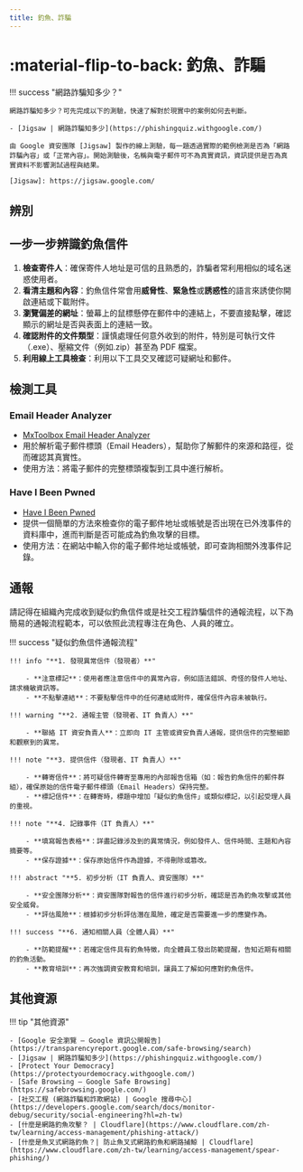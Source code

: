 ```yaml
---
title: 釣魚、詐騙
---
```


# :material-flip-to-back: 釣魚、詐騙

!!! success "網路詐騙知多少？"

    網路詐騙知多少？可先完成以下的測驗，快速了解對於現實中的案例如何去判斷。

    - [Jigsaw | 網路詐騙知多少](https://phishingquiz.withgoogle.com/)

    由 Google 資安團隊 [Jigsaw] 製作的線上測驗，每一題透過實際的範例檢測是否為「網路詐騙內容」或「正常內容」。開始測驗後，名稱與電子郵件可不為真實資訊，資訊提供是否為真實資料不影響測試過程與結果。

    [Jigsaw]: https://jigsaw.google.com/

## 辨別

## 一步一步辨識釣魚信件

1. **檢查寄件人**：確保寄件人地址是可信的且熟悉的，詐騙者常利用相似的域名迷惑使用者。
2. **看清主題和內容**：釣魚信件常會用**威脅性**、**緊急性**或**誘惑性**的語言來誘使你開啟連結或下載附件。
3. **瀏覽偏差的網址**：螢幕上的鼠標懸停在郵件中的連結上，不要直接點擊，確認顯示的網址是否與表面上的連結一致。
4. **確認附件的文件類型**：謹慎處理任何意外收到的附件，特別是可執行文件（.exe）、壓縮文件（例如.zip）甚至為 PDF 檔案。
5. **利用線上工具檢查**：利用以下工具交叉確認可疑網址和郵件。

## 檢測工具

### Email Header Analyzer

- [MxToolbox Email Header Analyzer](https://mxtoolbox.com/EmailHeaders.aspx)
- 用於解析電子郵件標頭（Email Headers），幫助你了解郵件的來源和路徑，從而確認其真實性。
- 使用方法：將電子郵件的完整標頭複製到工具中進行解析。

### Have I Been Pwned

- [Have I Been Pwned](https://haveibeenpwned.com/)
- 提供一個簡單的方法來檢查你的電子郵件地址或帳號是否出現在已外洩事件的資料庫中，進而判斷是否可能成為釣魚攻擊的目標。
- 使用方法：在網站中輸入你的電子郵件地址或帳號，即可查詢相關外洩事件記錄。

## 通報

請記得在組織內完成收到疑似釣魚信件或是社交工程詐騙信件的通報流程，以下為簡易的通報流程範本，可以依照此流程專注在角色、人員的確立。

!!! success "疑似釣魚信件通報流程"

    !!! info "**1. 發現異常信件（發現者）**"

        - **注意標記**：使用者應注意信件中的異常內容，例如語法錯誤、奇怪的發件人地址、請求機敏資訊等。
        - **不點擊連結**：不要點擊信件中的任何連結或附件，確保信件內容未被執行。

    !!! warning "**2. 通報主管（發現者、IT 負責人）**"

        - **聯絡 IT 資安負責人**：立即向 IT 主管或資安負責人通報，提供信件的完整細節和觀察到的異常。

    !!! note "**3. 提供信件（發現者、IT 負責人）**"

        - **轉寄信件**：將可疑信件轉寄至專用的內部報告信箱（如：報告釣魚信件的郵件群組），確保原始的信件電子郵件標頭（Email Headers）保持完整。
        - **標記信件**：在轉寄時，標題中增加「疑似釣魚信件」或類似標記，以引起受理人員的重視。

    !!! note "**4. 記錄事件（IT 負責人）**"

        - **填寫報告表格**：詳盡記錄涉及到的異常情況，例如發件人、信件時間、主題和內容摘要等。
        - **保存證據**：保存原始信件作為證據，不得刪除或篡改。

    !!! abstract "**5. 初步分析（IT 負責人、資安團隊）**"

        - **安全團隊分析**：資安團隊對報告的信件進行初步分析，確認是否為釣魚攻擊或其他安全威脅。
        - **評估風險**：根據初步分析評估潛在風險，確定是否需要進一步的應變作為。

    !!! success "**6. 通知相關人員（全體人員）**"

        - **防範提醒**：若確定信件具有釣魚特徵，向全體員工發出防範提醒，告知近期有相關的釣魚活動。
        - **教育培訓**：再次強調資安教育和培訓，讓員工了解如何應對釣魚信件。

## 其他資源

!!! tip "其他資源"

    - [Google 安全瀏覽 – Google 資訊公開報告](https://transparencyreport.google.com/safe-browsing/search)
    - [Jigsaw | 網路詐騙知多少](https://phishingquiz.withgoogle.com/)
    - [Protect Your Democracy](https://protectyourdemocracy.withgoogle.com/)
    - [Safe Browsing – Google Safe Browsing](https://safebrowsing.google.com/)
    - [社交工程 (網路詐騙和詐欺網站) | Google 搜尋中心](https://developers.google.com/search/docs/monitor-debug/security/social-engineering?hl=zh-tw)
    - [什麼是網路釣魚攻擊？ | Cloudflare](https://www.cloudflare.com/zh-tw/learning/access-management/phishing-attack/)
    - [什麼是魚叉式網路釣魚？| 防止魚叉式網路釣魚和網路捕鯨 | Cloudflare](https://www.cloudflare.com/zh-tw/learning/access-management/spear-phishing/)
